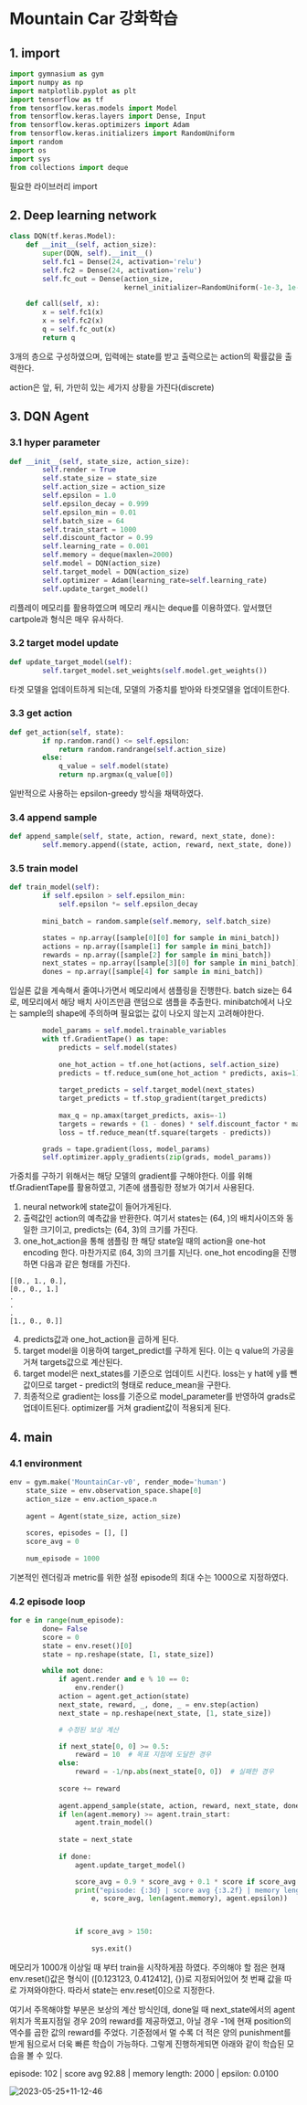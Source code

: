 # Mountain Car 강화학습

## 1. import
``` python
import gymnasium as gym
import numpy as np
import matplotlib.pyplot as plt
import tensorflow as tf
from tensorflow.keras.models import Model
from tensorflow.keras.layers import Dense, Input
from tensorflow.keras.optimizers import Adam
from tensorflow.keras.initializers import RandomUniform
import random
import os
import sys
from collections import deque
```
필요한 라이브러리 import

## 2. Deep learning network
``` python
class DQN(tf.keras.Model):
    def __init__(self, action_size):
        super(DQN, self).__init__()
        self.fc1 = Dense(24, activation='relu')
        self.fc2 = Dense(24, activation='relu')
        self.fc_out = Dense(action_size,
                            kernel_initializer=RandomUniform(-1e-3, 1e-3))

    def call(self, x):
        x = self.fc1(x)
        x = self.fc2(x)
        q = self.fc_out(x)
        return q
```
3개의 층으로 구성하였으며, 입력에는 state를 받고 출력으로는 action의 확률값을 출력한다.

action은 앞, 뒤, 가만히 있는 세가지 상황을 가진다(discrete)

## 3. DQN Agent
### 3.1 hyper parameter
``` python
def __init__(self, state_size, action_size):
        self.render = True
        self.state_size = state_size
        self.action_size = action_size
        self.epsilon = 1.0
        self.epsilon_decay = 0.999
        self.epsilon_min = 0.01
        self.batch_size = 64
        self.train_start = 1000
        self.discount_factor = 0.99
        self.learning_rate = 0.001
        self.memory = deque(maxlen=2000)
        self.model = DQN(action_size)
        self.target_model = DQN(action_size)
        self.optimizer = Adam(learning_rate=self.learning_rate)
        self.update_target_model()
```

리플레이 메모리를 활용하였으며 메모리 캐시는 deque를 이용하였다. 앞서했던 cartpole과 형식은 매우 유사하다.

### 3.2 target model update
```python
def update_target_model(self):
        self.target_model.set_weights(self.model.get_weights())
```
타겟 모델을 업데이트하게 되는데, 모델의 가중치를 받아와 타겟모델을 업데이트한다.

### 3.3 get action
```python
def get_action(self, state):
        if np.random.rand() <= self.epsilon:
            return random.randrange(self.action_size)
        else:
            q_value = self.model(state)
            return np.argmax(q_value[0])
```
일반적으로 사용하는 epsilon-greedy 방식을 채택하였다.

### 3.4 append sample
```python
def append_sample(self, state, action, reward, next_state, done):
        self.memory.append((state, action, reward, next_state, done))
```

### 3.5 train model
``` python
def train_model(self):
        if self.epsilon > self.epsilon_min:
            self.epsilon *= self.epsilon_decay
            
        mini_batch = random.sample(self.memory, self.batch_size)

        states = np.array([sample[0][0] for sample in mini_batch])
        actions = np.array([sample[1] for sample in mini_batch])
        rewards = np.array([sample[2] for sample in mini_batch])
        next_states = np.array([sample[3][0] for sample in mini_batch])
        dones = np.array([sample[4] for sample in mini_batch])
```
입실론 값을 계속해서 줄여나가면서 메모리에서 샘플링을 진행한다.
batch size는 64로, 메모리에서 해당 배치 사이즈만큼 랜덤으로 샘플을 추출한다.
minibatch에서 나오는 sample의 shape에 주의하며 필요없는 값이 나오지 않는지 고려해야한다.

```python
        model_params = self.model.trainable_variables
        with tf.GradientTape() as tape:
            predicts = self.model(states)
            
            one_hot_action = tf.one_hot(actions, self.action_size)
            predicts = tf.reduce_sum(one_hot_action * predicts, axis=1)            
            
            target_predicts = self.target_model(next_states)
            target_predicts = tf.stop_gradient(target_predicts)
            
            max_q = np.amax(target_predicts, axis=-1)
            targets = rewards + (1 - dones) * self.discount_factor * max_q
            loss = tf.reduce_mean(tf.square(targets - predicts))

        grads = tape.gradient(loss, model_params)
        self.optimizer.apply_gradients(zip(grads, model_params))
```
가중치를 구하기 위해서는 해당 모델의 gradient를 구해야한다. 이를 위해 tf.GradientTape를 활용하였고, 기존에 샘플링한 정보가 여기서 사용된다.

1. neural network에 state값이 들어가게된다.
2. 출력값인 action의 예측값을 반환한다. 여기서 states는 (64, )의 배치사이즈와 동일한 크기이고, predicts는 (64, 3)의 크기를 가진다.
3. one_hot_action을 통해 샘플링 한 해당 state일 때의 action을 one-hot encoding 한다. 마찬가지로 (64, 3)의 크기를 지닌다.
one_hot encoding을 진행하면 다음과 같은 형태를 가진다.
```
[[0., 1., 0.],
[0., 0., 1.]
.
.
.
[1., 0., 0.]]
```


4. predicts값과 one_hot_action을 곱하게 된다. 
5. target model을 이용하여 target_predict를 구하게 된다. 이는 q value의 가공을 거쳐 targets값으로 계산된다.
6. target model은 next_states를 기준으로 업데이트 시킨다. loss는 y hat에 y를 뺀 값이므로 target - predict의 형태로 reduce_mean을 구한다. 
7. 최종적으로 gradient는 loss를 기준으로 model_parameter를 반영하여 grads로 업데이트된다. optimizer를 거쳐 gradient값이 적용되게 된다.

## 4. main
### 4.1 environment 
```python
env = gym.make('MountainCar-v0', render_mode='human')
    state_size = env.observation_space.shape[0]
    action_size = env.action_space.n
    
    agent = Agent(state_size, action_size)
    
    scores, episodes = [], []
    score_avg = 0
    
    num_episode = 1000
```
기본적인 렌더링과 metric를 위한 설정
episode의 최대 수는 1000으로 지정하였다.

### 4.2 episode loop
```python
for e in range(num_episode):
        done= False
        score = 0
        state = env.reset()[0]
        state = np.reshape(state, [1, state_size])

        while not done:
            if agent.render and e % 10 == 0:
                env.render()
            action = agent.get_action(state)
            next_state, reward, _, done, _ = env.step(action)
            next_state = np.reshape(next_state, [1, state_size])

            # 수정된 보상 계산

            if next_state[0, 0] >= 0.5:
                reward = 10  # 목표 지점에 도달한 경우
            else:
                reward = -1/np.abs(next_state[0, 0])  # 실패한 경우
                
            score += reward
            
            agent.append_sample(state, action, reward, next_state, done)
            if len(agent.memory) >= agent.train_start:
                agent.train_model()
                
            state = next_state
            
            if done:
                agent.update_target_model()

                score_avg = 0.9 * score_avg + 0.1 * score if score_avg != 0 else score
                print("episode: {:3d} | score avg {:3.2f} | memory length: {:4d} | epsilon: {:.4f}".format(
                    e, score_avg, len(agent.memory), agent.epsilon))


                
                if score_avg > 150:
                    
                    sys.exit()
```
메모리가 1000개 이상일 때 부터 train을 시작하게끔 하였다. 
주의해야 할 점은 현재 env.reset()값은 형식이 ([0.123123, 0.412412], {})로 지정되어있어 첫 번째 값을 따로 가져와야한다. 따라서 state는 env.reset[0]으로 지정한다.

여기서 주목해야할 부분은 보상의 계산 방식인데, done일 때 next_state에서의 agent위치가 목표지점일 경우 20의 reward를 제공하였고, 아닐 경우 -1에 현재 position의 역수를 곱한 값의 reward를 주었다. 기준점에서 멀 수록 더 적은 양의 punishment를 받게 됨으로서 더욱 빠른 학습이 가능하다.
그렇게 진행하게되면 아래와 같이 학습된 모습을 볼 수 있다.

episode: 102 | score avg 92.88 | memory length: 2000 | epsilon: 0.0100

![2023-05-25+11-12-46](https://github.com/Bosung-Baek/Reinforcement_Learning_Study/assets/81071956/1647ba16-1eac-408f-940c-5f6d735499a6)


